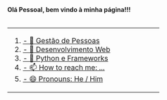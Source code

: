<div> 
  <p1> <b>Olá Pessoal, bem vindo à minha página!!! </b> </p1>
</div>
</br>

<div>
  <a href="https://github.com/lambizame">
</div>
<table>
  <tr>
    <td width="70%"> 
      <ol>
        <li> - 🔭 Gestão de Pessoas </li> 
       <li> - 🔭  Desenvolvimento Web </li> 
        <li> - 🌱 Python e Frameworks </li> 
        <li> - 📫 How to reach me: ... </li> 
        <li> - 😄 Pronouns: He / Him </li> 
      </ol>
    </td>
  </tr>
  </table>
